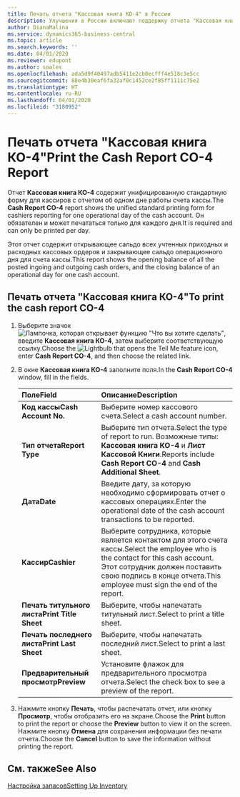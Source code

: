 ```yaml
---
title: Печать отчета "Кассовая книга КО-4" в России
description: Улучшения в России включают поддержку отчета "Кассовая книга КО-4"
author: DianaMalina
ms.service: dynamics365-business-central
ms.topic: article
ms.search.keywords: ''
ms.date: 04/01/2020
ms.reviewer: edupont
ms.author: soalex
ms.openlocfilehash: ada5d9f40497adb5411e2cb0ecfff4e518c3e5cc
ms.sourcegitcommit: 88e4b30eaf6fa32af0c1452ce2f85ff1111c75e2
ms.translationtype: HT
ms.contentlocale: ru-RU
ms.lasthandoff: 04/01/2020
ms.locfileid: "3180952"
---
```

# <a name="print-the-cash-report-co-4-report"></a><span data-ttu-id="2f8f1-103">Печать отчета "Кассовая книга КО-4"</span><span class="sxs-lookup"><span data-stu-id="2f8f1-103">Print the Cash Report CO-4 Report</span></span>

<span data-ttu-id="2f8f1-104">Отчет **Кассовая книга КО-4** содержит унифицированную стандартную форму для кассиров с отчетом об одном дне работы счета кассы.</span><span class="sxs-lookup"><span data-stu-id="2f8f1-104">The **Cash Report CO-4** report shows the unified standard printing form for cashiers reporting for one operational day of the cash account.</span></span> <span data-ttu-id="2f8f1-105">Он обязателен и может печататься только для каждого дня.</span><span class="sxs-lookup"><span data-stu-id="2f8f1-105">It is required and can only be printed per day.</span></span> 

<span data-ttu-id="2f8f1-106">Этот отчет содержит открывающее сальдо всех учтенных приходных и расходных кассовых ордеров и закрывающее сальдо операционного дня для счета кассы.</span><span class="sxs-lookup"><span data-stu-id="2f8f1-106">This report shows the opening balance of all the posted ingoing and outgoing cash orders, and the closing balance of an operational day for one cash account.</span></span>  

## <a name="to-print-the-cash-report-co-4"></a><span data-ttu-id="2f8f1-107">Печать отчета "Кассовая книга КО-4"</span><span class="sxs-lookup"><span data-stu-id="2f8f1-107">To print the cash report CO-4</span></span>

1. <span data-ttu-id="2f8f1-108">Выберите значок ![Лампочка, которая открывает функцию "Что вы хотите сделать"](../../media/ui-search/search_small.png "Что вы хотите сделать"), введите **Кассовая книга КО-4**, затем выберите соответствующую ссылку.</span><span class="sxs-lookup"><span data-stu-id="2f8f1-108">Choose the ![Lightbulb that opens the Tell Me feature](../../media/ui-search/search_small.png "Tell me what you want to do") icon, enter **Cash Report CO-4**, and then choose the related link.</span></span>

2. <span data-ttu-id="2f8f1-109">В окне **Кассовая книга КО-4** заполните поля.</span><span class="sxs-lookup"><span data-stu-id="2f8f1-109">In the **Cash Report CO-4** window, fill in the fields.</span></span>

   | <span data-ttu-id="2f8f1-110">Поле</span><span class="sxs-lookup"><span data-stu-id="2f8f1-110">Field</span></span>                 | <span data-ttu-id="2f8f1-111">Описание</span><span class="sxs-lookup"><span data-stu-id="2f8f1-111">Description</span></span>                                                  |
   | :-------------------- | :----------------------------------------------------------- |
   | <span data-ttu-id="2f8f1-112">**Код кассы**</span><span class="sxs-lookup"><span data-stu-id="2f8f1-112">**Cash Account No.**</span></span>  | <span data-ttu-id="2f8f1-113">Выберите номер кассового счета.</span><span class="sxs-lookup"><span data-stu-id="2f8f1-113">Select a cash account number.</span></span>                                |
   | <span data-ttu-id="2f8f1-114">**Тип отчета**</span><span class="sxs-lookup"><span data-stu-id="2f8f1-114">**Report Type**</span></span>       | <span data-ttu-id="2f8f1-115">Выберите тип отчета.</span><span class="sxs-lookup"><span data-stu-id="2f8f1-115">Select the type of report to run.</span></span> <span data-ttu-id="2f8f1-116">Возможные типы: **Кассовая книга КО-4** и **Лист Кассовой Книги**.</span><span class="sxs-lookup"><span data-stu-id="2f8f1-116">Reports include **Cash Report CO-4** and **Cash Additional Sheet**.</span></span> |
   | <span data-ttu-id="2f8f1-117">**Дата**</span><span class="sxs-lookup"><span data-stu-id="2f8f1-117">**Date**</span></span>              | <span data-ttu-id="2f8f1-118">Введите дату, за которую необходимо сформировать отчет о кассовых операциях.</span><span class="sxs-lookup"><span data-stu-id="2f8f1-118">Enter the operational date of the cash account transactions to be reported.</span></span> |
   | <span data-ttu-id="2f8f1-119">**Кассир**</span><span class="sxs-lookup"><span data-stu-id="2f8f1-119">**Cashier**</span></span>           | <span data-ttu-id="2f8f1-120">Выберите сотрудника, которые является контактом для этого счета кассы.</span><span class="sxs-lookup"><span data-stu-id="2f8f1-120">Select the employee who is the contact for this cash account.</span></span> <span data-ttu-id="2f8f1-121">Этот сотрудник должен поставить свою подпись в конце отчета.</span><span class="sxs-lookup"><span data-stu-id="2f8f1-121">This employee must sign the end of the report.</span></span> |
   | <span data-ttu-id="2f8f1-122">**Печать титульного листа**</span><span class="sxs-lookup"><span data-stu-id="2f8f1-122">**Print Title Sheet**</span></span> | <span data-ttu-id="2f8f1-123">Выберите, чтобы напечатать титульный лист.</span><span class="sxs-lookup"><span data-stu-id="2f8f1-123">Select to print a title sheet.</span></span>                               |
   | <span data-ttu-id="2f8f1-124">**Печать последнего листа**</span><span class="sxs-lookup"><span data-stu-id="2f8f1-124">**Print Last Sheet**</span></span>  | <span data-ttu-id="2f8f1-125">Выберите, чтобы напечатать последний лист.</span><span class="sxs-lookup"><span data-stu-id="2f8f1-125">Select to print a last sheet.</span></span>                                |
   | <span data-ttu-id="2f8f1-126">**Предварительный просмотр**</span><span class="sxs-lookup"><span data-stu-id="2f8f1-126">**Preview**</span></span>           | <span data-ttu-id="2f8f1-127">Установите флажок для предварительного просмотра отчета.</span><span class="sxs-lookup"><span data-stu-id="2f8f1-127">Select the check box to see a preview of the report.</span></span>         |

3. <span data-ttu-id="2f8f1-128">Нажмите кнопку **Печать**, чтобы распечатать отчет, или кнопку **Просмотр**, чтобы отобразить его на экране.</span><span class="sxs-lookup"><span data-stu-id="2f8f1-128">Choose the **Print** button to print the report or choose the **Preview** button to view it on the screen.</span></span> <span data-ttu-id="2f8f1-129">Нажмите кнопку **Отмена** для сохранения информации без печати отчета.</span><span class="sxs-lookup"><span data-stu-id="2f8f1-129">Choose the **Cancel** button to save the information without printing the report.</span></span>

## <a name="see-also"></a><span data-ttu-id="2f8f1-130">См. также</span><span class="sxs-lookup"><span data-stu-id="2f8f1-130">See Also</span></span>

[<span data-ttu-id="2f8f1-131">Настройка запасов</span><span class="sxs-lookup"><span data-stu-id="2f8f1-131">Setting Up Inventory</span></span>](../../inventory-setup-inventory.md)  
